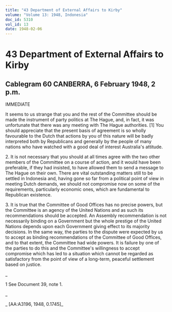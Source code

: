 ```yaml
---
title: "43 Department of External Affairs to Kirby"
volume: "Volume 13: 1948, Indonesia"
doc_id: 5310
vol_id: 13
date: 1948-02-06
---
```


# 43 Department of External Affairs to Kirby

## Cablegram 60 CANBERRA, 6 February 1948, 2 p.m.

IMMEDIATE

It seems to us strange that you and the rest of the Committee should be made the instrument of party politics at The Hague, and, in fact, it was unfortunate that there was any meeting with The Hague authorities. [1] You should appreciate that the present basis of agreement is so wholly favourable to the Dutch that actions by you of this nature will be badly interpreted both by Republicans and generally by the people of many nations who have watched with a good deal of interest Australia's attitude.

2\. It is not necessary that you should at all times agree with the two other members of the Committee on a course of action, and it would have been preferable, if they had insisted, to have allowed them to send a message to The Hague on their own. There are vital outstanding matters still to be settled in Indonesia and, having gone so far from a political point of view in meeting Dutch demands, we should not compromise now on some of the requirements, particularly economic ones, which are fundamental to Republican existence.

3\. It is true that the Committee of Good Offices has no precise powers, but the Committee is an agency of the United Nations and as such its recommendations should be accepted. An Assembly recommendation is not necessarily binding on a Government but the whole prestige of the United Nations depends upon each Government giving effect to its majority decisions. In the same way, the parties to the dispute were expected by us to accept as binding recommendations of the Committee of Good Offices, and to that extent, the Committee had wide powers. It is failure by one of the parties to do this and the Committee's willingness to accept compromise which has led to a situation which cannot be regarded as satisfactory from the point of view of a long-term, peaceful settlement based on justice.

_

1 See Document 39, note 1.

_

_ [AA:A3196, 1948, 0.1745]_
